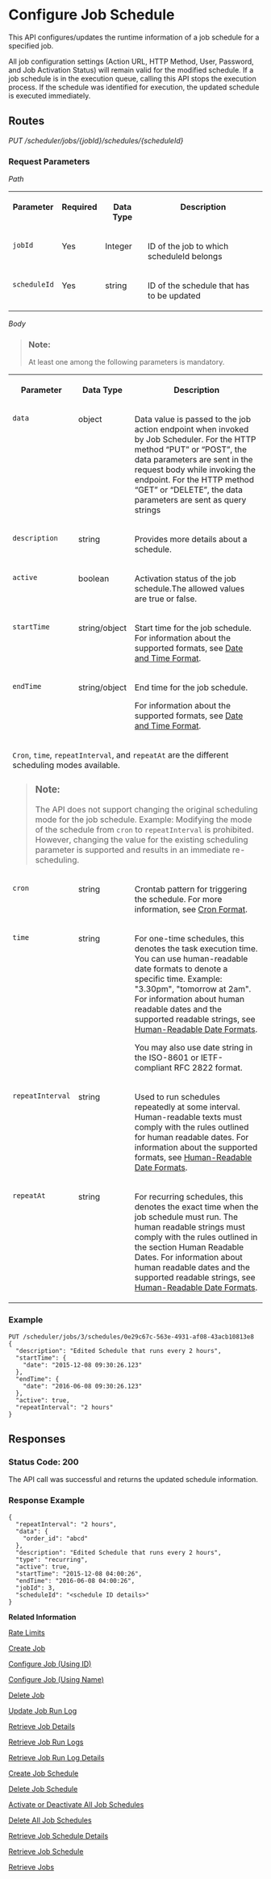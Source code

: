 <!-- loio0a4d9395180f482db46b8a5375fa6f7f -->

# Configure Job Schedule

This API configures/updates the runtime information of a job schedule for a specified job.



All job configuration settings \(Action URL, HTTP Method, User, Password, and Job Activation Status\) will remain valid for the modified schedule. If a job schedule is in the execution queue, calling this API stops the execution process. If the schedule was identified for execution, the updated schedule is executed immediately.



## Routes

*PUT /scheduler/jobs/\{jobId\}/schedules/\{scheduleId\}*



### Request Parameters

 *Path* 


<table>
<tr>
<th valign="top">

Parameter



</th>
<th valign="top">

Required



</th>
<th valign="top">

Data Type



</th>
<th valign="top">

Description



</th>
</tr>
<tr>
<td valign="top">

 `jobId` 



</td>
<td valign="top">

Yes



</td>
<td valign="top">

Integer



</td>
<td valign="top">

ID of the job to which scheduleId belongs



</td>
</tr>
<tr>
<td valign="top">

 `scheduleId` 



</td>
<td valign="top">

Yes



</td>
<td valign="top">

string



</td>
<td valign="top">

ID of the schedule that has to be updated



</td>
</tr>
</table>

 *Body* 

> ### Note:  
> At least one among the following parameters is mandatory.


<table>
<tr>
<th valign="top">

Parameter



</th>
<th valign="top">

Data Type



</th>
<th valign="top">

Description



</th>
</tr>
<tr>
<td valign="top">

`data`



</td>
<td valign="top">

object



</td>
<td valign="top">

Data value is passed to the job action endpoint when invoked by Job Scheduler. For the HTTP method “PUT” or “POST”, the data parameters are sent in the request body while invoking the endpoint. For the HTTP method “GET” or “DELETE”, the data parameters are sent as query strings



</td>
</tr>
<tr>
<td valign="top">

 `description` 



</td>
<td valign="top">

string



</td>
<td valign="top">

Provides more details about a schedule.



</td>
</tr>
<tr>
<td valign="top">

 `active` 



</td>
<td valign="top">

boolean



</td>
<td valign="top">

Activation status of the job schedule.The allowed values are true or false.



</td>
</tr>
<tr>
<td valign="top">

 `startTime` 



</td>
<td valign="top">

string/object



</td>
<td valign="top">

Start time for the job schedule. For information about the supported formats, see [Date and Time Format](../20---Concepts/schedule-formats-54615f0.md#loio333e7ce070c245d0bb8493cff2e3027b).



</td>
</tr>
<tr>
<td valign="top">

 `endTime` 



</td>
<td valign="top">

string/object



</td>
<td valign="top">

End time for the job schedule.

For information about the supported formats, see [Date and Time Format](../20---Concepts/schedule-formats-54615f0.md#loio333e7ce070c245d0bb8493cff2e3027b).



</td>
</tr>
<tr>
<td valign="top" colspan="3">

`Cron`, `time`, `repeatInterval`, and `repeatAt` are the different scheduling modes available.

> ### Note:  
> The API does not support changing the original scheduling mode for the job schedule. Example: Modifying the mode of the schedule from `cron` to `repeatInterval` is prohibited. However, changing the value for the existing scheduling parameter is supported and results in an immediate re-scheduling.



</td>
</tr>
<tr>
<td valign="top">

 `cron` 



</td>
<td valign="top">

string



</td>
<td valign="top">

Crontab pattern for triggering the schedule. For more information, see [Cron Format](../20---Concepts/schedule-formats-54615f0.md#loio37af46344c4d46a9b8695d2c9775c34f).



</td>
</tr>
<tr>
<td valign="top">

 `time` 



</td>
<td valign="top">

string



</td>
<td valign="top">

For one-time schedules, this denotes the task execution time. You can use human-readable date formats to denote a specific time. Example: "3.30pm", "tomorrow at 2am". For information about human readable dates and the supported readable strings, see [Human-Readable Date Formats](../20---Concepts/schedule-formats-54615f0.md#loioa323f2d365904499a83a1b60f473bb78).

You may also use date string in the ISO-8601 or IETF-compliant RFC 2822 format.



</td>
</tr>
<tr>
<td valign="top">

 `repeatInterval` 



</td>
<td valign="top">

string



</td>
<td valign="top">

Used to run schedules repeatedly at some interval. Human-readable texts must comply with the rules outlined for human readable dates. For information about the supported formats, see [Human-Readable Date Formats](../20---Concepts/schedule-formats-54615f0.md#loioa323f2d365904499a83a1b60f473bb78).



</td>
</tr>
<tr>
<td valign="top">

 `repeatAt` 



</td>
<td valign="top">

string



</td>
<td valign="top">

For recurring schedules, this denotes the exact time when the job schedule must run. The human readable strings must comply with the rules outlined in the section Human Readable Dates. For information about human readable dates and the supported readable strings, see [Human-Readable Date Formats](../20---Concepts/schedule-formats-54615f0.md#loioa323f2d365904499a83a1b60f473bb78).



</td>
</tr>
</table>



### Example

```
PUT /scheduler/jobs/3/schedules/0e29c67c-563e-4931-af08-43acb10813e8 
{
  "description": "Edited Schedule that runs every 2 hours",
  "startTime": {
    "date": "2015-12-08 09:30:26.123"
  },
  "endTime": {
    "date": "2016-06-08 09:30:26.123"
  },
  "active": true,
  "repeatInterval": "2 hours"
}
```



## Responses



### Status Code: 200

The API call was successful and returns the updated schedule information.



### Response Example

```
{
  "repeatInterval": "2 hours",
  "data": {
    "order_id": "abcd"
  },
  "description": "Edited Schedule that runs every 2 hours",
  "type": "recurring",
  "active": true,
  "startTime": "2015-12-08 04:00:26",
  "endTime": "2016-06-08 04:00:26",
  "jobId": 3,
  "scheduleId": "<schedule ID details>"
}
```

 

**Related Information**  


[Rate Limits](rate-limits-a9cb164.md "When you use the SAP Job Scheduling service REST API, rate limits are used to limit the number of requests against the REST API. Requests can be throttled (delayed), and if there is a very high load also denied.")

[Create Job](create-job-2c1ecb6.md "This API creates a job by accepting one or more job schedules to be created.")

[Configure Job \(Using ID\)](configure-job-using-id-514f2f6.md "This API configures a job with the updated runtime information using job ID.")

[Configure Job \(Using Name\)](configure-job-using-name-5790b8a.md "This API configures a job with the updated runtime information using job name.")

[Delete Job](delete-job-cd8feb7.md "This API deletes a job and all its runtime information such as schedules and logs.")

[Update Job Run Log](update-job-run-log-e85da40.md "This API is used by the application to inform the Job Scheduler about the status of an asynchronous, long-running job.")

[Retrieve Job Details](retrieve-job-details-815605d.md "This API retrieves the saved configuration settings of a specified job, optionally with its schedules.")

[Retrieve Job Run Logs](retrieve-job-run-logs-13d38f3.md "This API retrieves the details for a specified job schedule.")

[Retrieve Job Run Log Details](retrieve-job-run-log-details-e49a4b2.md "This API retrieves the details for a specified job run log.")

[Create Job Schedule](create-job-schedule-66ab3c1.md "This API creates a job schedule for a specified job.")

[Delete Job Schedule](delete-job-schedule-3066b6d.md "This API deletes the specified job schedule.")

[Activate or Deactivate All Job Schedules](activate-or-deactivate-all-job-schedules-fe9650b.md "This API activates or deactivates all the existing schedules for a job.")

[Delete All Job Schedules](delete-all-job-schedules-0aab1ab.md "This API deletes all the schedules of the specified job.")

[Retrieve Job Schedule Details](retrieve-job-schedule-details-fa16c72.md "This API retrieves the saved configuration settings of a specified job schedule.")

[Retrieve Job Schedule](retrieve-job-schedule-251658d.md "This API retrieves schedule details for a specified job.")

[Retrieve Jobs](retrieve-jobs-b4d3719.md "Retrieve all jobs in a service instance.")

